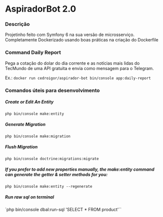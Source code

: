 # AspiradorBot 2.0

### Descrição
Projetinho feito com Symfony 6 na sua versão de microsserviço.
Completamente Dockerizado usando boas práticas na criação do Dockerfile

### Command Daily Report
Pega a cotação do dolar do dia corrente e as notícias mais lidas do TecMundo de uma API gratuita e envia como mensagem para o Telegram.

Ex.:
`docker run cedroigor/aspirador-bot bin/console app:daily-report`

### Comandos úteis para desenvolvimento
##### Create or Edit An Entity
`php bin/console make:entity`

##### Generate Migration
`php bin/console make:migration`

##### Flush Migration
`php bin/console doctrine:migrations:migrate`

##### If you prefer to add new properties manually, the make:entity command can generate the getter & setter methods for you:
`php bin/console make:entity --regenerate`

##### Run raw sql on terminal
`php bin/console dbal:run-sql 'SELECT * FROM product'``